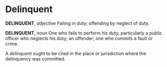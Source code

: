 # Delinquent

**DELINQUENT**, _adjective_ Failing in duty; offending by neglect of duty.

**DELINQUENT**, _noun_ One who fails to perform his duty, particularly a public officer who neglects his duty; an offender; one who commits a fault or crime.

A _delinquent_ ought to be cited in the place or jurisdiction where the delinquency was committed.